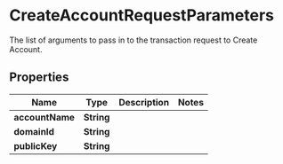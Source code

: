 

# CreateAccountRequestParameters

The list of arguments to pass in to the transaction request to Create Account.

## Properties

| Name | Type | Description | Notes |
|------------ | ------------- | ------------- | -------------|
|**accountName** | **String** |  |  |
|**domainId** | **String** |  |  |
|**publicKey** | **String** |  |  |




